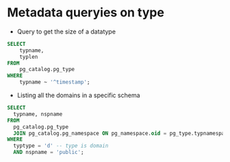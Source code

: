 # Metadata queryies on type

* Query to get the size of a datatype

```Sql
SELECT
    typname,
    typlen
FROM
    pg_catalog.pg_type
WHERE
    typname ~ '^timestamp';
```

* Listing all the domains in a specific schema

```Sql
SELECT
  typname, nspname
FROM
  pg_catalog.pg_type
  JOIN pg_catalog.pg_namespace ON pg_namespace.oid = pg_type.typnamespace
WHERE
  typtype = 'd' -- type is domain
  AND nspname = 'public';
```
